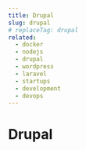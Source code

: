 ```yaml
---
title: Drupal
slug: drupal
# replaceTag: drupal
related:
  - docker
  - nodejs
  - drupal
  - wordpress
  - laravel
  - startups
  - development
  - devops
---
```


# Drupal
